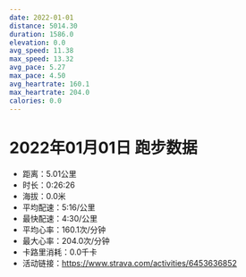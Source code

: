 ```yaml
---
date: 2022-01-01
distance: 5014.30
duration: 1586.0
elevation: 0.0
avg_speed: 11.38
max_speed: 13.32
avg_pace: 5.27
max_pace: 4.50
avg_heartrate: 160.1
max_heartrate: 204.0
calories: 0.0
---
```


# 2022年01月01日 跑步数据

- 距离：5.01公里
- 时长：0:26:26
- 海拔：0.0米
- 平均配速：5:16/公里
- 最快配速：4:30/公里
- 平均心率：160.1次/分钟
- 最大心率：204.0次/分钟
- 卡路里消耗：0.0千卡
- 活动链接：https://www.strava.com/activities/6453636852

